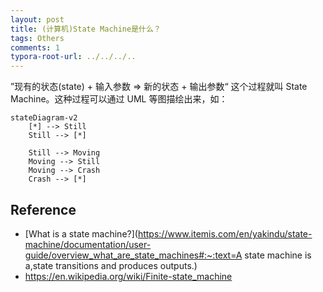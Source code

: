 ```yaml
---
layout: post
title: (计算机)State Machine是什么？
tags: Others
comments: 1
typora-root-url: ../../../..
---
```


”现有的状态(state) + 输入参数 => 新的状态 + 输出参数“ 这个过程就叫 State Machine。这种过程可以通过 UML 等图描绘出来，如：

```mermaid
stateDiagram-v2
    [*] --> Still
    Still --> [*]

    Still --> Moving
    Moving --> Still
    Moving --> Crash
    Crash --> [*]
```



## Reference

- [What is a state machine?](https://www.itemis.com/en/yakindu/state-machine/documentation/user-guide/overview_what_are_state_machines#:~:text=A state machine is a,state transitions and produces outputs.)
- https://en.wikipedia.org/wiki/Finite-state_machine


